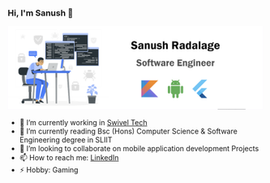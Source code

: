### Hi, I'm Sanush 👋

<p align="center">
  <img src="https://github.com/SanushRadalage/SanushRadalage/blob/master/gitIntro.png">
</p>

- 🔭 I’m currently working in [Swivel Tech](https://swiveltech.io/)
- 🌱 I’m currently reading Bsc (Hons) Computer Science & Software Engineering degree in SLIIT 
- 👯 I’m looking to collaborate on mobile application development Projects
- 📫 How to reach me: [LinkedIn](https://www.linkedin.com/in/sanush-radalage-94b744161/) 
- ⚡ Hobby: Gaming
